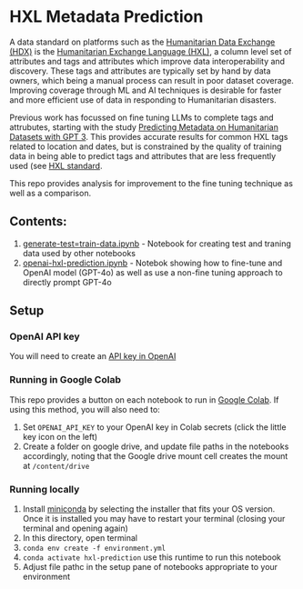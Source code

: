 # HXL Metadata Prediction

A data standard on platforms such as the [Humanitarian Data Exchange (HDX)](https://data.humdata.org/) is the [Humanitarian Exchange Language (HXL)](https://hxlstandard.org/), a column level set of attributes and tags and attributes which improve data interoperability and discovery. These tags and attributes are typically set by hand by data owners, which being a manual process can result in poor dataset coverage. Improving coverage through ML and AI techniques is desirable for faster and more efficient use of data in responding to Humanitarian disasters.

Previous work has focussed on fine tuning LLMs to complete tags and attrubutes, starting with the study [Predicting Metadata on Humanitarian Datasets with GPT 3](https://medium.com/towards-data-science/predicting-metadata-for-humanitarian-datasets-using-gpt-3-b104be17716d). This provides accurate results for common HXL tags related to location and dates, but is constrained by the quality of training data in being able to predict tags and attributes that are less frequently used (see [HXL standard](https://hxlstandard.org/standard/1-1final/tagging/).

This repo provides analysis for improvement to the fine tuning technique as well as a comparison. 

## Contents:

1. [generate-test=train-data.ipynb](generate-test=train-data.ipynb) - Notebook for creating test and traning data used by other notebooks
2. [openai-hxl-prediction.ipynb](openai-hxl-prediction.ipynb) - Notebok showing how to fine-tune and OpenAI model (GPT-4o) as well as use a non-fine tuning approach to directly prompt GPT-4o 

## Setup

### OpenAI API key

You will need to create an [API key in OpenAI](https://help.openai.com/en/articles/4936850-where-do-i-find-my-openai-api-key)

### Running in Google Colab

This repo provides a button on each notebook to run in [Google Colab](https://colab.research.google.com/). If using this method, you will also need to:

1. Set `OPENAI_API_KEY` to your OpenAI key in Colab secrets (click the little key icon on the left)
2. Create a folder on google drive, and update file paths in the notebooks accordingly, noting that the Google drive mount cell creates the mount at `/content/drive`

### Running locally

1. Install [miniconda](https://docs.conda.io/en/latest/miniconda.html) by selecting the installer that fits your OS version. Once it is installed you may have to restart your terminal (closing your terminal and opening again)
2. In this directory, open terminal
3. `conda env create -f environment.yml`
4. `conda activate hxl-prediction` use this runtime to run this notebook 
5. Adjust file pathc in the setup pane of notebooks appropriate to your environment